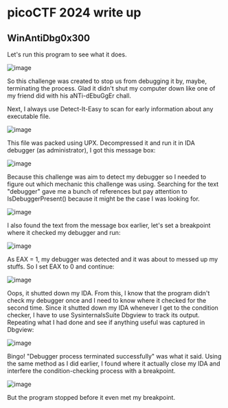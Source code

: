 # picoCTF 2024 write up
## WinAntiDbg0x300

Let's run this program to see what it does.

![image](https://github.com/san601/CTF_Archive/assets/144963803/104b40eb-c86d-4894-bfca-a959bdb8ac5d)

So this challenge was created to stop us from debugging it by, maybe, terminating the process. Glad it didn't shut my computer down like one of my friend did with his aNTi-dEbuGgEr chall.

Next, I always use Detect-It-Easy to scan for early information about any executable file.

![image](https://github.com/san601/CTF_Archive/assets/144963803/5217098d-5771-4ef5-9477-84a78427b880)

This file was packed using UPX. Decompressed it and run it in IDA debugger (as administrator), I got this message box:

![image](https://github.com/san601/CTF_Archive/assets/144963803/e8f3030d-5c68-475c-8d0d-e7c91686f8b2)

Because this challenge was aim to detect my debugger so I needed to figure out which mechanic this challenge was using. Searching for the text "debugger" gave me a bunch of references but pay attention to IsDebuggerPresent() because it might be the case I was looking for. 

![image](https://github.com/san601/CTF_Archive/assets/144963803/71fa74bb-b56f-48af-b3ea-554890af81ad)

I also found the text from the message box earlier, let's set a breakpoint where it checked my debugger and run:

![image](https://github.com/san601/CTF_Archive/assets/144963803/c3a677e5-9f9a-407d-bdc8-bb3eb68ca74f)

As EAX = 1, my debugger was detected and it was about to messed up my stuffs. So I set EAX to 0 and continue:

![image](https://github.com/san601/CTF_Archive/assets/144963803/a8e15e6c-6c26-4c60-a459-eeb14d1c623b)

Oops, it shutted down my IDA. From this, I know that the program didn't check my debugger once and I need to know where it checked for the second time. Since it shutted down my IDA whenever I get to the condition checker, I have to use SysinternalsSuite Dbgview to track its output. Repeating what I had done and see if anything useful was captured in Dbgview:

![image](https://github.com/san601/CTF_Archive/assets/144963803/ac84fceb-d5b0-4d6c-9bf9-a8648166044b)

Bingo! "Debugger process terminated successfully" was what it said. Using the same method as I did earlier, I found where it actually close my IDA and interfere the condition-checking process with a breakpoint.

![image](https://github.com/san601/CTF_Archive/assets/144963803/192809bf-27cc-4631-8638-550784c2afc3)

But the program stopped before it even met my breakpoint.




